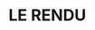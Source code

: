 # LE RENDU
[](https://github.com/melvinDebot/Header-GSAP-REACT-02/blob/master/src/assets/ezgif.com-video-to-gif.mov)